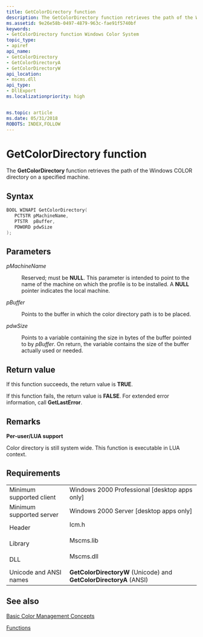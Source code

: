 ```yaml
---
title: GetColorDirectory function
description: The GetColorDirectory function retrieves the path of the Windows COLOR directory on a specified machine.
ms.assetid: 9e26e58b-0497-4879-963c-fae91f5740bf
keywords:
- GetColorDirectory function Windows Color System
topic_type:
- apiref
api_name:
- GetColorDirectory
- GetColorDirectoryA
- GetColorDirectoryW
api_location:
- mscms.dll
api_type:
- DllExport
ms.localizationpriority: high


ms.topic: article
ms.date: 05/31/2018
ROBOTS: INDEX,FOLLOW
---
```


# GetColorDirectory function

The **GetColorDirectory** function retrieves the path of the Windows COLOR directory on a specified machine.

## Syntax


```C++
BOOL WINAPI GetColorDirectory(
   PCTSTR pMachineName,
   PTSTR  pBuffer,
   PDWORD pdwSize
);
```



## Parameters

<dl> <dt>

*pMachineName* 
</dt> <dd>

Reserved; must be **NULL**. This parameter is intended to point to the name of the machine on which the profile is to be installed. A **NULL** pointer indicates the local machine.

</dd> <dt>

*pBuffer* 
</dt> <dd>

Points to the buffer in which the color directory path is to be placed.

</dd> <dt>

*pdwSize* 
</dt> <dd>

Points to a variable containing the size in bytes of the buffer pointed to by *pBuffer*. On return, the variable contains the size of the buffer actually used or needed.

</dd> </dl>

## Return value

If this function succeeds, the return value is **TRUE**.

If this function fails, the return value is **FALSE**. For extended error information, call **GetLastError**.

## Remarks

**Per-user/LUA support**

Color directory is still system wide. This function is executable in LUA context.

## Requirements



|                                     |                                                                                      |
|-------------------------------------|--------------------------------------------------------------------------------------|
| Minimum supported client<br/> | Windows 2000 Professional \[desktop apps only\]<br/>                           |
| Minimum supported server<br/> | Windows 2000 Server \[desktop apps only\]<br/>                                 |
| Header<br/>                   | <dl> <dt>Icm.h</dt> </dl>     |
| Library<br/>                  | <dl> <dt>Mscms.lib</dt> </dl> |
| DLL<br/>                      | <dl> <dt>Mscms.dll</dt> </dl> |
| Unicode and ANSI names<br/>   | **GetColorDirectoryW** (Unicode) and **GetColorDirectoryA** (ANSI)<br/>        |



## See also

<dl> <dt>

[Basic Color Management Concepts](basic-color-management-concepts.md)
</dt> <dt>

[Functions](functions.md)
</dt> </dl>

 

 





